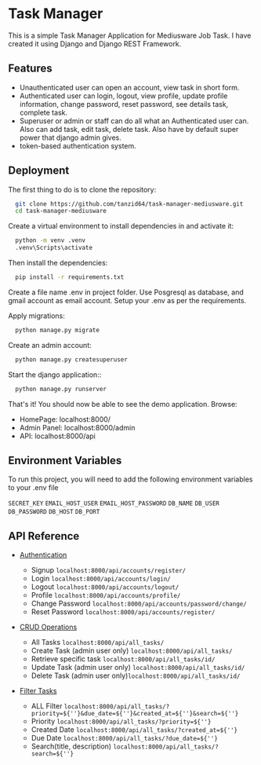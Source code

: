 # Task Manager
This is a simple Task Manager Application for Mediusware Job Task. I have created it using Django and Django REST Framework.

## Features
- Unauthenticated user can open an account, view task in short form.
- Authenticated user can login, logout, view profile, update profile information, change password, reset password, see details task, complete task.
- Superuser or admin or staff can do all what an Authenticated user can. Also can add task, edit task, delete task. Also have by default super power that django admin gives.
- token-based authentication system.


## Deployment

The first thing to do is to clone the repository:

```bash
  git clone https://github.com/tanzid64/task-manager-mediusware.git
  cd task-manager-mediusware
```
Create a virtual environment to install dependencies in and activate it:

```bash
  python -m venv .venv
  .venv\Scripts\activate
```
Then install the dependencies:

```bash
  pip install -r requirements.txt
```
Create a file name .env in project folder. Use Posgresql as database, and gmail account as email account. Setup your .env as per the requirements.

Apply migrations:

```bash
  python manage.py migrate
```
Create an admin account:

```bash
  python manage.py createsuperuser
```
Start the django application::

```bash
  python manage.py runserver
```

That's it! You should now be able to see the demo application.
Browse:
- HomePage:  localhost:8000/
- Admin Panel:  localhost:8000/admin
- API: localhost:8000/api


## Environment Variables

To run this project, you will need to add the following environment variables to your .env file

`SECRET_KEY`
`EMAIL_HOST_USER`
`EMAIL_HOST_PASSWORD`
`DB_NAME`
`DB_USER`
`DB_PASSWORD`
`DB_HOST`
`DB_PORT`



## API Reference


* [Authentication](#auth)
  * Signup ```localhost:8000/api/accounts/register/```
  * Login ```localhost:8000/api/accounts/login/```
  * Logout ```localhost:8000/api/accounts/logout/```
  * Profile ```localhost:8000/api/accounts/profile/```
  * Change Password ```localhost:8000/api/accounts/password/change/```
  * Reset Password ```localhost:8000/api/accounts/register/```
  
* [CRUD Operations](#crud)
  * All Tasks ```localhost:8000/api/all_tasks/```
  * Create Task (admin user only) ```localhost:8000/api/all_tasks/```
  * Retrieve specific task ```localhost:8000/api/all_tasks/id/```
  * Update Task (admin user only) ```localhost:8000/api/all_tasks/id/```
  * Delete Task (admin user only)```localhost:8000/api/all_tasks/id/```

* [Filter Tasks](#filter)
  * ALL Filter ```localhost:8000/api/all_tasks/?priority=${''}&due_date=${''}&created_at=${''}&search=${''}```
  * Priority ```localhost:8000/api/all_tasks/?priority=${''}```
  * Created Date ```localhost:8000/api/all_tasks/?created_at=${''}```
  * Due Date ```localhost:8000/api/all_tasks/?due_date=${''}```
  * Search(title, description) ```localhost:8000/api/all_tasks/?search=${''}```


